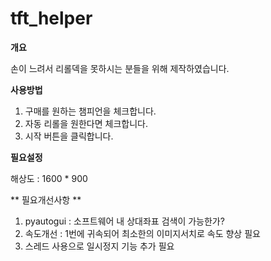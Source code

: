 # tft_helper

**개요**

손이 느려서 리롤덱을 못하시는 분들을 위해 제작하였습니다.

**사용방법**

1. 구매를 원하는 챔피언을 체크합니다.
2. 자동 리롤을 원한다면 체크합니다.
3. 시작 버튼을 클릭합니다.

**필요설정**

해상도 : 1600 * 900

** 필요개선사항 **
1. pyautogui : 소프트웨어 내 상대좌표 검색이 가능한가?
2. 속도개선 : 1번에 귀속되어 최소한의 이미지서치로 속도 향상 필요
3. 스레드 사용으로 일시정지 기능 추가 필요
